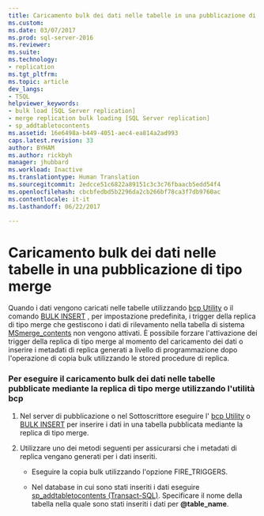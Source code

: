 ```yaml
---
title: Caricamento bulk dei dati nelle tabelle in una pubblicazione di tipo merge | Microsoft Docs
ms.custom: 
ms.date: 03/07/2017
ms.prod: sql-server-2016
ms.reviewer: 
ms.suite: 
ms.technology:
- replication
ms.tgt_pltfrm: 
ms.topic: article
dev_langs:
- TSQL
helpviewer_keywords:
- bulk load [SQL Server replication]
- merge replication bulk loading [SQL Server replication]
- sp_addtabletocontents
ms.assetid: 16e6498a-b449-4051-aec4-ea814a2ad993
caps.latest.revision: 33
author: BYHAM
ms.author: rickbyh
manager: jhubbard
ms.workload: Inactive
ms.translationtype: Human Translation
ms.sourcegitcommit: 2edcce51c6822a89151c3c3c76fbaacb5edd54f4
ms.openlocfilehash: cbcbfedbd5b2296da2cb266bf78ca3f7db9760ac
ms.contentlocale: it-it
ms.lasthandoff: 06/22/2017

---
```

# <a name="bulk-load-data-into-tables-in-a-merge-publication"></a>Caricamento bulk dei dati nelle tabelle in una pubblicazione di tipo merge
  Quando i dati vengono caricati nelle tabelle utilizzando [bcp Utility](../../tools/bcp-utility.md) o il comando [BULK INSERT](../../t-sql/statements/bulk-insert-transact-sql.md) , per impostazione predefinita, i trigger della replica di tipo merge che gestiscono i dati di rilevamento nella tabella di sistema [MSmerge_contents](../../relational-databases/system-tables/msmerge-contents-transact-sql.md) non vengono attivati. È possibile forzare l'attivazione dei trigger della replica di tipo merge al momento del caricamento dei dati o inserire i metadati di replica generati a livello di programmazione dopo l'operazione di copia bulk utilizzando le stored procedure di replica.  
  
### <a name="to-bulk-load-data-into-tables-published-by-merge-replication-using-the-bcp-utility"></a>Per eseguire il caricamento bulk dei dati nelle tabelle pubblicate mediante la replica di tipo merge utilizzando l'utilità bcp  
  
1.  Nel server di pubblicazione o nel Sottoscrittore eseguire l' [bcp Utility](../../tools/bcp-utility.md) o [BULK INSERT](../../t-sql/statements/bulk-insert-transact-sql.md) per inserire i dati in una tabella pubblicata mediante la replica di tipo merge.  
  
2.  Utilizzare uno dei metodi seguenti per assicurarsi che i metadati di replica vengano generati per i dati inseriti.  
  
    -   Eseguire la copia bulk utilizzando l'opzione FIRE_TRIGGERS.  
  
    -   Nel database in cui sono stati inseriti i dati eseguire [sp_addtabletocontents &#40;Transact-SQL&#41;](../../relational-databases/system-stored-procedures/sp-addtabletocontents-transact-sql.md). Specificare il nome della tabella nella quale sono stati inseriti i dati per **@table_name**.  
  
  

